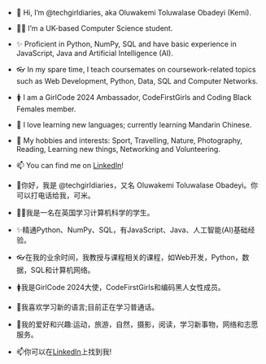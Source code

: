 - 👋 Hi, I’m @techgirldiaries, aka Oluwakemi Toluwalase Obadeyi (Kemi).
- 👩‍💻 I’m a UK-based Computer Science student.
- ✨ Proficient in Python, NumPy, SQL and have basic experience in JavaScript, Java and Artificial Intelligence (AI). 
- 👓 In my spare time, I teach coursemates on coursework-related topics such as Web Development, Python, Data, SQL and Computer Networks.
- 🚺 I am a GirlCode 2024 Ambassador, CodeFirstGirls and Coding Black Females member. 
- 📙 I love learning new languages; currently learning Mandarin Chinese.
- 🛝 My hobbies and interests: Sport, Travelling, Nature, Photography, Reading, Learning new things, Networking and Volunteering.
- 📫 You can find me on [LinkedIn](linkedin.com/in/oluwakemi-obadeyi)!


- 👋你好，我是 @techgirldiaries，又名 Oluwakemi Toluwalase Obadeyi。你可以打电话给我，可米。
- 👩‍💻我是一名在英国学习计算机科学的学生。
- ✨精通Python、NumPy、SQL，有JavaScript、Java、人工智能(AI)基础经验。
- 👓在我的业余时间，我教授与课程相关的课程，如Web开发，Python，数据，SQL和计算机网络。
- 🚺我是GirlCode 2024大使，CodeFirstGirls和编码黑人女性成员。
- 📙我喜欢学习新的语言;目前正在学习普通话。
- 🛝我的爱好和兴趣:运动，旅游，自然，摄影，阅读，学习新事物，网络和志愿服务。
- 📫你可以在[LinkedIn](linkedin.com/in/oluwakemi-obadeyi)上找到我!

<!---
techgirldiaries/techgirldiaries is a ✨ special ✨ repository because its `README.md` (this file) appears on your GitHub profile.
You can click the Preview link to take a look at your changes.
--->
